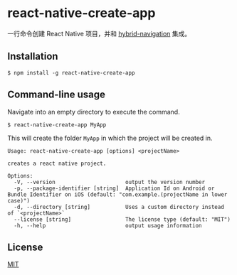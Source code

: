 # react-native-create-app

一行命令创建 React Native 项目，并和 [hybrid-navigation](https://github.com/listenzz/hybrid-navigation) 集成。

## Installation

```
$ npm install -g react-native-create-app
```

## Command-line usage

Navigate into an empty directory to execute the command.

```
$ react-native-create-app MyApp
```

This will create the folder `MyApp` in which the project will be created in.

```
Usage: react-native-create-app [options] <projectName>

creates a react native project.

Options:
  -V, --version                      output the version number
  -p, --package-identifier [string]  Application Id on Android or Bundle Identifier on iOS (default: "com.example.(projectName in lower case)")
  -d, --directory [string]           Uses a custom directory instead of `<projectName>`
  --license [string]                 The license type (default: "MIT")
  -h, --help                         output usage information
```

## License

[MIT](./LICENSE)
